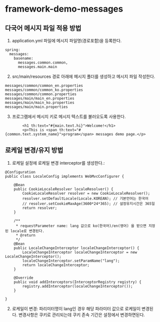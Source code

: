# framework-demo-messages
## 다국어 메시지 파일 적용 방법

1. application.yml 파일에 메시지 파일명(경로포함)을 등록한다.

```
spring:
  messages:
    basename:
      messages.common.common,
      messages.main.main
```

2. src/main/resources 경로 아래에 메시지 폴더를 생성하고 메시지 파일 작성한다.

```
messages/common/common_en.properties
messages/common/common_ko.properties
messages/common/common.properties
messages/main/main_en.properties
messages/main/main_ko.properties
messages/main/main.properties
```

3. 프로그램에서 메시지 키로 메시지 텍스트를 불러오도록 사용한다.

```
        <h1 th:text="#{main.text.hi}">Welcome!</h1>
        <p>This is <span th:text="#{common.text.system_name}">program</span> messages demo page.</p>
```

## 로케일 변경/유지 방법

1. 로케일 설정에 로케일 변경 interceptor를 생성한다.:

```
@Configuration
public class LocaleConfig implements WebMvcConfigurer {

	@Bean
	public CookieLocaleResolver localeResolver() {
		CookieLocaleResolver resolver = new CookieLocaleResolver();
		resolver.setDefaultLocale(Locale.KOREAN); // 기본언어는 한국어
		// resolver.setCookieMaxAge(3600*24*365); // 설정유지시간은 365일
	    return resolver;
	}
	
	/**
	 * requestParameter name: lang 값으로 ko(한국어)/en(영어) 을 받으면 지정된 locale로 변경된다.
	 * @return
	 */
    @Bean
    public LocaleChangeInterceptor localeChangeInterceptor() {
        LocaleChangeInterceptor localeChangeInterceptor = new LocaleChangeInterceptor();
        localeChangeInterceptor.setParamName("lang");
        return localeChangeInterceptor;
    }

    @Override
    public void addInterceptors(InterceptorRegistry registry) {
        registry.addInterceptor(localeChangeInterceptor());
    }
    
}
```

2. 로케일이 변경: 파리미터명이 lang인 경우 해당 파라미터 값으로 로케일이 변경된다. 변경사항은 쿠키로 관리되는데 쿠키 존속 기간은 설정에서 변경하면된다. 
